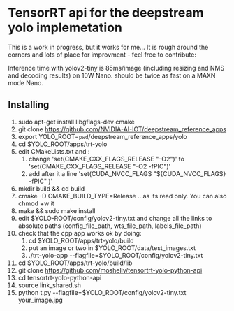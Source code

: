 # TensorRT api for the deepstream yolo implemetation

This is a work in progress, but it works for me... It is rough around the corners and lots of place for improvment - feel free to contribute:

Inference time with yolov2-tiny is 85ms/image (including resizing and NMS and decoding results) on 10W Nano. should be twice as fast on a MAXN mode Nano.


## Installing

1. sudo apt-get install libgflags-dev cmake
1. git clone https://github.com/NVIDIA-AI-IOT/deepstream_reference_apps
1. export YOLO_ROOT=`pwd`/deepstream_reference_apps/yolo
1. cd $YOLO_ROOT/apps/trt-yolo 
1. edit CMakeLists.txt and :
	1. change 'set(CMAKE_CXX_FLAGS_RELEASE "-O2")' to 'set(CMAKE_CXX_FLAGS_RELEASE "-O2 -fPIC")'
	2. add after it a line 'set(CUDA_NVCC_FLAGS "${CUDA_NVCC_FLAGS} -fPIC" )'
1. mkdir build && cd build
1. cmake -D CMAKE_BUILD_TYPE=Release ..
as its read only. You can also chmod +w it
1. make && sudo make install
1. edit $YOLO-ROOT/config/yolov2-tiny.txt and change all the links to absolute paths (config_file_path, wts_file_path, labels_file_path)
1. check that the cpp app works ok by doing:
	1. cd $YOLO_ROOT/apps/trt-yolo/build
	1. put an image or two in $YOLO_ROOT/data/test_images.txt
	1. ./trt-yolo-app --flagfile=$YOLO_ROOT/config/yolov2-tiny.txt
1. cd $YOLO_ROOT/apps/trt-yolo/build/lib
1. git clone https://github.com/mosheliv/tensortrt-yolo-python-api
1. cd tensortrt-yolo-python-api
1. source link_shared.sh
1. python t.py --flagfile=$YOLO_ROOT/config/yolov2-tiny.txt your_image.jpg
